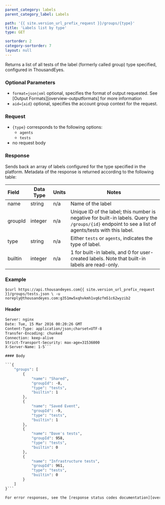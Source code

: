 ```yaml
---
parent_category: labels
parent_category_label: Labels

path: '{{ site.version_url_prefix_request }}/groups/{type}'
title: 'Labels list by type'
type: GET

sortorder: 2
category-sortorder: 7
layout: null
---
```


Returns a list of all tests of the label (formerly called group) type specified, configured in ThousandEyes.

### Optional Parameters

* `format=json|xml` optional, specifies the format of output requested.  See [Output Formats][overview-outputformats] for more information
* `aid={aid}` optional, specifies the account group context for the request.

### Request

* `{type}` corresponds to the following options:
  * `agents`
  * `tests`
* no request body

### Response

Sends back an array of labels configured for the type specified in the platform. Metadata of the response is returned according to the following table:

Field | Data Type | Units | Notes
:------------|-------------|-------------|-------------|
name | string | n/a | Name of the label
groupId | integer | n/a | Unique ID of the label; this number is negative for built-in labels.  Query the `/groups/{id}` endpoint to see a list of agents/tests with this label.
type | string | n/a | Either `tests` or `agents`, indicates the type of label.
builtin | integer | n/a | 1 for built-in labels, and 0 for user-created labels.  Note that built-in labels are read-only.

### Example

`$curl https://api.thousandeyes.com{{ site.version_url_prefix_request }}/groups/tests.json \
  -u noreply@thousandeyes.com:g351mw5xqhvkmh1vq6zfm51c62wyzib2`

#### Header

```HTTP/1.1 200 OK
Server: nginx
Date: Tue, 15 Mar 2016 00:20:26 GMT
Content-Type: application/json;charset=UTF-8
Transfer-Encoding: chunked
Connection: keep-alive
Strict-Transport-Security: max-age=31536000
X-Server-Name: 1-5```

#### Body

```{
    "groups": [
        {
            "name": "Shared",
            "groupId": -8,
            "type": "tests",
            "builtin": 1
        },
        {
            "name": "Saved Event",
            "groupId": -9,
            "type": "tests",
            "builtin": 1
        },
        {
            "name": "Dave's tests",
            "groupId": 958,
            "type": "tests",
            "builtin": 0
        },
        {
            "name": "Infrastructure tests",
            "groupId": 961,
            "type": "tests",
            "builtin": 0
        }
    ]
}```

For error responses, see the [response status codes documentation][overview-responsestatuscodes].
